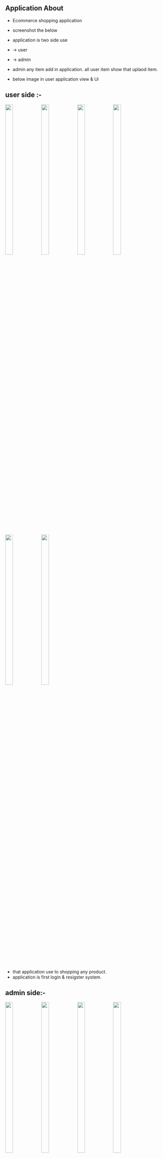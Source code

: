  ## Application About 
-  Ecommerce shopping application 
-  screenshot the below 
-  application is two side use
-  -> user 
-  -> admin

  - admin any item add in application. all user item show that uplaod item.
  
  - below image in user application view & Ui
  

## user side :-


<p float="centet">
<img
 src="https://user-images.githubusercontent.com/101552010/191482902-d70d695c-3754-463b-b203-1f850df49d71.png" width=22% height=35%"/>
  <img src="https://user-images.githubusercontent.com/101552010/191482932-857cc374-f90c-4ba1-ad87-4564a0c20559.png" width=22% height=35%"/>
   <img src="https://user-images.githubusercontent.com/101552010/191483035-372b5259-e198-405e-8e33-2951c371c226.png" width=22% height=35%"/>
    <img src="https://user-images.githubusercontent.com/101552010/191483046-9faab78f-45a4-4771-91af-d33cde8d1515.png" width=22% height=35%"/>
     <img src="https://user-images.githubusercontent.com/101552010/191483058-0f21f1d5-bb41-4332-a58b-b098ff1b53b6.png" width=22% height=35%"/>
  <img src="https://user-images.githubusercontent.com/101552010/191483066-eafbc01d-19dd-4d5a-a932-38f7517eeafe.png"width=22% height=35%"/>
 
</p>

- that application use to shopping any product.
- application is first login & resigster system.

## admin side:-


<p float="centet">
<img
 src="https://user-images.githubusercontent.com/101552010/191575445-3cb597e5-6ddc-456f-9d8c-1b56667d8a22.png" width=22% height=35%"/>
  <img src="https://user-images.githubusercontent.com/101552010/191575427-44e00554-4349-4fe3-83cd-a01a6f977bc0.png" width=22% height=35%"/>
   <img src="https://user-images.githubusercontent.com/101552010/191575434-eda20d47-6db8-4fd6-b8bd-b28157359a98.png" width=22% height=35%"/>
    <img src="https://user-images.githubusercontent.com/101552010/191575436-01ceead1-b1e8-42b7-98cc-621428f2d0b9.png" width=22% height=35%"/>
     <img src="https://user-images.githubusercontent.com/101552010/191575437-cf4ccb90-59eb-46aa-80ea-274534457c2c.png" width=22% height=35%"/>
<img src="https://user-images.githubusercontent.com/101552010/191575441-89acf4af-9de5-4bfc-8a1a-600d07503b07.png" width=22% height=35%"/>
</p> 

 - that is admin side application.
 - admin upload any item to all show data the user in application.
 - admin easyly item and product add this application.
 
 ## Details
 
 -- application using to firebase,storage,realtime database, authntication.
 --
 
